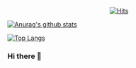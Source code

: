   <div align=center>	
	
  [![Hits](https://hits.seeyoufarm.com/api/count/incr/badge.svg?url=https%3A%2F%2Fgithub.com%2Findiu6&count_bg=%2379C83D&title_bg=%23555555&icon=&icon_color=%23E7E7E7&title=hits&edge_flat=false)](https://hits.seeyoufarm.com) 	
  
  </div>
  
<div position: relative>
	
[![Anurag's github stats](https://github-readme-stats.vercel.app/api?username=indiu6)](https://github.com/anuraghazra/github-readme-stats)
	
[![Top Langs](https://github-readme-stats.vercel.app/api/top-langs/?username=indiu6&layout=compact)](https://github.com/anuraghazra/github-readme-stats)

</div>

### Hi there 👋

<!--
**indiu6/indiu6** is a ✨ _special_ ✨ repository because its `README.md` (this file) appears on your GitHub profile.

Here are some ideas to get you started:

- 🔭 I’m currently working on ...
- 🌱 I’m currently learning ...
- 👯 I’m looking to collaborate on ...
- 🤔 I’m looking for help with ...
- 💬 Ask me about ...
- 📫 How to reach me: ...
- 😄 Pronouns: ...
- ⚡ Fun fact: ...
-->

